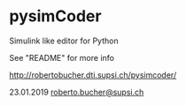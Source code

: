 # pysimCoder
Simulink like editor for Python

See "README" for more info

http://robertobucher.dti.supsi.ch/pysimcoder/

23.01.2019 roberto.bucher@supsi.ch
